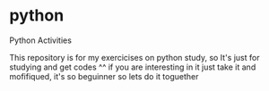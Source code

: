 # python
Python Activities 

This repository is for my exercicises on python study, so It's just for studying and get codes ^^
if you are interesting in it just take it and mofifiqued, it's so beguinner so lets do it toguether
